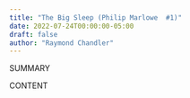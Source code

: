 ```yaml
---
title: "The Big Sleep (Philip Marlowe  #1)"
date: 2022-07-24T00:00:00-05:00
draft: false
author: "Raymond Chandler"
---
```


SUMMARY

<!--more-->

CONTENT